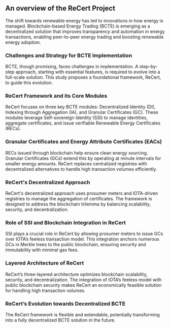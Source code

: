 ## An overview of the ReCert Project

The shift towards renewable energy has led to innovations in how energy is managed. Blockchain-based Energy Trading (BCTE) is emerging as a decentralized solution that improves transparency and automation in energy transactions, enabling peer-to-peer energy trading and boosting renewable energy adoption.

### Challenges and Strategy for BCTE Implementation
BCTE, though promising, faces challenges in implementation. A step-by-step approach, starting with essential features, is required to evolve into a full-scale solution. This study proposes a foundational framework, ReCert, to guide this evolution.

### ReCert Framework and its Core Modules
ReCert focuses on three key BCTE modules: Decentralized Identity (DI), Indexing through Aggregation (IA), and Granular Certificates (GC). These modules leverage Self-sovereign Identity (SSI) to manage identities, aggregate certificates, and issue verifiable Renewable Energy Certificates (RECs).

### Granular Certificates and Energy Attribute Certificates (EACs)
RECs issued through blockchain help ensure clean energy sourcing. Granular Certificates (GCs) extend this by operating at minute intervals for smaller energy amounts. ReCert replaces centralized registries with decentralized alternatives to handle high transaction volumes efficiently.

### ReCert's Decentralized Approach
ReCert's decentralized approach uses prosumer meters and IOTA-driven registries to manage the aggregation of certificates. The framework is designed to address the blockchain trilemma by balancing scalability, security, and decentralization.

### Role of SSI and Blockchain Integration in ReCert
SSI plays a crucial role in ReCert by allowing prosumer meters to issue GCs over IOTA’s feeless transaction model. This integration anchors numerous GCs in Merkle trees to the public blockchain, ensuring security and immutability with minimal gas fees.

### Layered Architecture of ReCert
ReCert’s three-layered architecture optimizes blockchain scalability, security, and decentralization. The integration of IOTA’s feeless model with public blockchain security makes ReCert an economically feasible solution for handling high transaction volumes.

### ReCert’s Evolution towards Decentralized BCTE
The ReCert framework is flexible and extendable, potentially transforming into a fully decentralized BCTE solution in the future.
